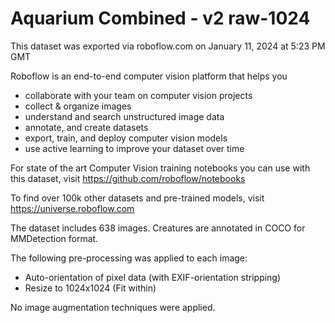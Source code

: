 
Aquarium Combined - v2 raw-1024
==============================

This dataset was exported via roboflow.com on January 11, 2024 at 5:23 PM GMT

Roboflow is an end-to-end computer vision platform that helps you
* collaborate with your team on computer vision projects
* collect & organize images
* understand and search unstructured image data
* annotate, and create datasets
* export, train, and deploy computer vision models
* use active learning to improve your dataset over time

For state of the art Computer Vision training notebooks you can use with this dataset,
visit https://github.com/roboflow/notebooks

To find over 100k other datasets and pre-trained models, visit https://universe.roboflow.com

The dataset includes 638 images.
Creatures are annotated in COCO for MMDetection format.

The following pre-processing was applied to each image:
* Auto-orientation of pixel data (with EXIF-orientation stripping)
* Resize to 1024x1024 (Fit within)

No image augmentation techniques were applied.
